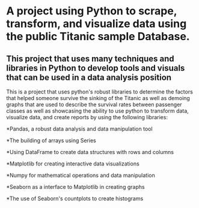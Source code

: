 # A project using Python to scrape, transform, and visualize data using the public Titanic sample Database.


## This project that uses many techniques and libraries in Python to develop tools and visuals that can be used in a data analysis position


This is a project that uses python's robust libraries to determine the factors that helped someone survive 
the sinking of the Titanic as well as demoing graphs that are used to describe the survival rates between passenger classes
as well as showcasing the ability to use python to transform data, visualize data, and create reports by
using the following libraries:

  
  *Pandas, a robust data analysis and data manipulation tool
  
  *The building of arrays using Series
  
  *Using DataFrame to create data structures with rows and columns
  
  *Matplotlib for creating interactive data visualizations
  
  *Numpy for mathematical operations and data manipulation
  
  *Seaborn as a interface to Matplotlib in creating graphs
  
  *The use of Seaborn's countplots to create histograms
  
  
